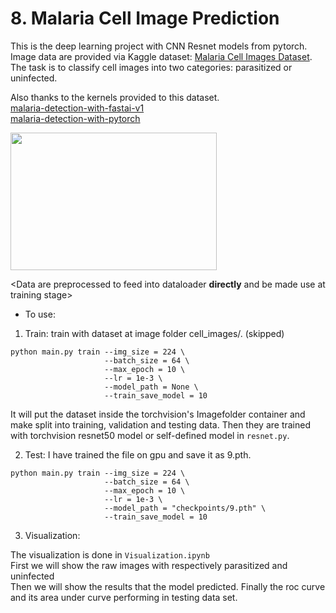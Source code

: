 # 8. Malaria Cell Image Prediction

This is the deep learning project with CNN Resnet models from pytorch. Image data are provided via Kaggle dataset: [Malaria Cell Images Dataset](https://www.kaggle.com/iarunava/cell-images-for-detecting-malaria/home). <br> The task is to classify cell images into two categories: parasitized or uninfected.

Also thanks to the kernels provided to this dataset. <br>
[malaria-detection-with-fastai-v1](https://www.kaggle.com/ingbiodanielh/malaria-detection-with-fastai-v1) <br>
[malaria-detection-with-pytorch](https://www.kaggle.com/devilsknight/malaria-detection-with-pytorch)

<img src="https://www.asianscientist.com/wp-content/uploads/bfi_thumb/Malaria-Parasite-Is-Driving-Human-Evolution-In-Asia-Pacific-2srft49tu93vzoqhwlircw.jpg" height="220" width="330">

<Data are preprocessed to feed into dataloader **directly** and be made use at training stage>

* To use:
1. Train: train with dataset at image folder cell_images/. (skipped)

```
python main.py train --img_size = 224 \
                     --batch_size = 64 \
                     --max_epoch = 10 \
                     --lr = 1e-3 \
                     --model_path = None \
                     --train_save_model = 10
```

It will put the dataset inside the torchvision's Imagefolder container and make split into training, validation and testing data. Then they are trained with torchvision resnet50 model or self-defined model in `resnet.py`.

2. Test: 
I have trained the file on gpu and save it as 9.pth.
```
python main.py train --img_size = 224 \
                     --batch_size = 64 \
                     --max_epoch = 10 \
                     --lr = 1e-3 \
                     --model_path = "checkpoints/9.pth" \
                     --train_save_model = 10
```

3. Visualization:

The visualization is done in `Visualization.ipynb` <br>
First we will show the raw images with respectively parasitized and uninfected <br>
Then we will show the results that the model predicted.
Finally the roc curve and its area under curve performing in testing data set.






